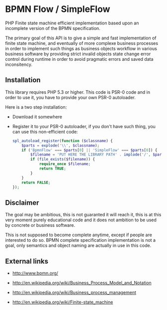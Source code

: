 # BPMN Flow / SimpleFlow #

PHP Finite state machine efficient implementation based upon an incomplete
version of the BPMN specification.

The primary goal of this API is to give a simple and fast implementation of
finite state machine, and eventually of more complexe business processes in
order to implement such things as business objects workflow in various
business software by providing strict invalid objects state change error control
during runtime in order to avoid pragmatic errors and saved data inconsitency.

## Installation ##

This library requires PHP 5.3 or higher. This code is PSR-0 code and in order to
use it, you have to provide your own PSR-0 autoloader.

Here is a two step installation:

 * Download it somewhere

 * Register it to your PSR-0 autoloader, if you don't have such thing, you can
   use this non-efficient code:
   ``` php
   spl_autoload_register(function ($classname) {
       $parts = explode('\\', $classname);
       if ('BpmnFlow' === $parts[0] || 'SimpleFlow' === $parts[0]) {
           $filename = 'PUT HERE THE LIBRARY PATH' . implode('/', $parts) . '.php';
           if (file_exists($filename)) {
               require_once $filename;
               return TRUE;
           }
       }
       return FALSE;
   });
   ```

## Disclaimer ##

The goal may be ambitious, this is not guaranted it will reach it, this is at
this very moment purely educational code and it does not ambition to be used by
concrete or business software. 

This is not supposed to become complete anytime, except if people are interested
to do so. BPMN complete specification implementation is not a goal, only
semantics and object naming are actually in use in this code.

## External links ##

 * http://www.bpmn.org/

 * http://en.wikipedia.org/wiki/Business_Process_Model_and_Notation

 * http://en.wikipedia.org/wiki/Business_process_management

 * http://en.wikipedia.org/wiki/Finite-state_machine
